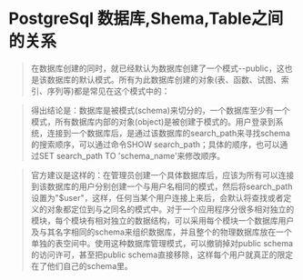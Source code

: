 # PostgreSql 数据库,Shema,Table之间的关系

> 在数据库创建的同时，就已经默认为数据库创建了一个模式--public，这也是该数据库的默认模式。所有为此数据库创建的对象(表、函数、试图、索引、序列等)都是常见在这个模式中的：

> 得出结论是：数据库是被模式(schema)来切分的，一个数据库至少有一个模式，所有数据库内部的对象(object)是被创建于模式的。用户登录到系统，连接到一个数据库后，是通过该数据库的search_path来寻找schema的搜索顺序，可以通过命令SHOW search_path；具体的顺序，也可以通过SET search_path TO 'schema_name'来修改顺序。

> 官方建议是这样的：在管理员创建一个具体数据库后，应该为所有可以连接到该数据库的用户分别创建一个与用户名相同的模式，然后将search_path设置为"$user"，这样，任何当某个用户连接上来后，会默认将查找或者定义的对象都定位到与之同名的模式中。对于一个应用程序分很多相对独立的模块，每个模块有相对独立的数据结构，可以采用每个模块一个数据库用户及与其名字相同的schema来组织数据库，并且整个的物理数据库放在一个单独的表空间中。使用这种数据库管理模式，可以撤销掉对public schema的访问许可，甚至把public schema直接移除，这样每个用户就真正的限定在了他们自己的schema里。

